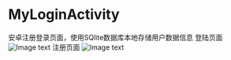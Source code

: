 # MyLoginActivity
安卓注册登录页面，使用SQlite数据库本地存储用户数据信息
登陆页面
![Image text](https://github.com/Aspartame-dada/MyLoginActivity/blob/master/Picture/Login.jpg)
注册页面
![Image text](https://github.com/Aspartame-dada/MyLoginActivity/blob/master/Picture/Register.jpg)

